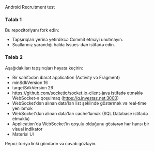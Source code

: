 Android Recruitment test

### Tələb 1
Bu repozitoriyanı fork edin:
* Tapşırıqları yerinə yetirdikcə Commit etməyi unutmayın.
* Suallarınız yarandığı halda Issues-dən istifadə edin.

### Tələb 2
Aşağıdakiları tapşırıqları həyata keçirin:
* Bir səhifədən ibarət application (Activity və Fragment)
* minSdkVersion 16
* targetSdkVersion 26
* https://github.com/socketio/socket.io-client-java istifadə etməklə WebSocket-ə qoşulmaq (https://q.investaz.net:3000)
* WebSocket'dən alınan data'ları list şəklində göstərmək və real-time yeniləmək
* WebSocket'dən alınan data'ları cache'ləmək (SQL Database istifadə etməklə)
* Application'da WebSocket'in qoşulu olduğunu göstərən hər hansı bir visual indikator
* Material UI

Repozitoriya linki göndərin və cavab gözləyin.
